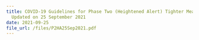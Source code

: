 ```yaml
---
title: COVID-19 Guidelines for Phase Two (Heightened Alert) Tighter Measures
  Updated on 25 September 2021
date: 2021-09-25
file_url: /files/P2HA25Sep2021.pdf
---
```


